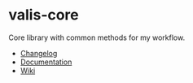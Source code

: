 # valis-core

Core library with common methods for my workflow.

- [Changelog](CHANGELOG.md)
- [Documentation](https://docs.rs/valis-core/latest/valis_core/)
- [Wiki](https://man.sr.ht/~ruivieira/valis-core/)